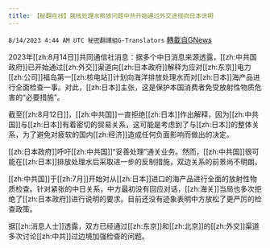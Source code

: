 ```yaml
---
title: 【秘翻在线】就核处理水排放问题中共开始通过外交途径向日本说明
---
```

`8/14/2023 4:44 AM UTC 秘密翻譯組G-Translators` [轉載自GNews](https://gnews.org/articles/1551180)

2023年[[zh:8月14日]]共同通信社消息：据多个中日消息来源透露，[[zh:中共国政府]]已开始通过[[zh:外交]]渠道向[[zh:日本政府]]解释为应对[[zh:东京]]电力[[zh:公司]]福岛第一[[zh:核电站]]计划向海洋排放处理水而对[[zh:日本]]海产品进行全面检查一事。对此，[[zh:日本]]主张，这是保护本国消费者免受放射性物质危害的“必要措施”。

截至[[zh:8月12日]]，[[zh:中共国]]一直拒绝[[zh:日本]]作出解释，因为[[zh:中共国]]与[[zh:日本]]有着密切的贸易关系，这可能是考虑到了与[[zh:日本]]的整体关系，为了避免对疲软的国内[[zh:经济]]造成任何负面影响而做出的决定。

[[zh:日本政府]]呼吁[[zh:中共国]]“妥善处理”通关业务。然而，[[zh:中共国]]很可能在[[zh:日本]]排放处理水后采取进一步的反制措施，双边关系的前景尚不明朗。

[[zh:中共国]]于[[zh:7月]]开始对从[[zh:日本]]进口的海产品进行全面的放射性物质检查。针对紧张的中日关系，中方最初没有回应对话，[[zh:海关]]当局也多次拒绝了[[zh:日本政府]]进行说明的要求。目前还没有迹象表明中方放松了更严厉的检查政策。

据[[zh:消息人士]]透露，双方已经通过[[zh:东京]]和[[zh:北京]]的[[zh:外交]]渠道多次讨论[[zh:中共]]过边境加强检查的问题。

